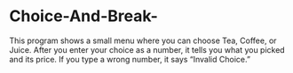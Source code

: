 # Choice-And-Break-
This program shows a small menu where you can choose Tea, Coffee, or Juice. After you enter your choice as a number, it tells you what you picked and its price. If you type a wrong number, it says “Invalid Choice.”
